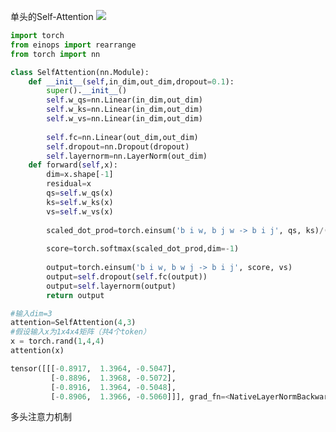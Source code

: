 单头的Self-Attention
![](https://cdn.nlark.com/yuque/0/2022/png/705461/1666626943760-0a95f571-37ca-4088-8d10-61fc03392dab.png#clientId=uc1be2018-dd84-4&crop=0&crop=0&crop=1&crop=1&errorMessage=unknown%20error&from=paste&id=ucbd560ed&margin=%5Bobject%20Object%5D&originHeight=478&originWidth=1187&originalType=url&ratio=1&rotation=0&showTitle=false&status=error&style=none&taskId=u287dd5ca-f47b-449d-93e0-9fc6b73d819&title=)
```python
import torch
from einops import rearrange
from torch import nn

class SelfAttention(nn.Module):
    def __init__(self,in_dim,out_dim,dropout=0.1):
        super().__init__()
        self.w_qs=nn.Linear(in_dim,out_dim)
        self.w_ks=nn.Linear(in_dim,out_dim)
        self.w_vs=nn.Linear(in_dim,out_dim)
        
        self.fc=nn.Linear(out_dim,out_dim)
        self.dropout=nn.Dropout(dropout)
        self.layernorm=nn.LayerNorm(out_dim)
    def forward(self,x):
        dim=x.shape[-1]
        residual=x
        qs=self.w_qs(x)
        ks=self.w_ks(x)
        vs=self.w_vs(x)
        
        scaled_dot_prod=torch.einsum('b i w, b j w -> b i j', qs, ks)/(dim ** 0.5)
        
        score=torch.softmax(scaled_dot_prod,dim=-1)
        
        output=torch.einsum('b i w, b w j -> b i j', score, vs)
        output=self.dropout(self.fc(output))
        output=self.layernorm(output)
        return output

#输入dim=3
attention=SelfAttention(4,3)
#假设输入x为1x4x4矩阵（共4个token）
x = torch.rand(1,4,4)
attention(x)
```
```python
tensor([[[-0.8917,  1.3964, -0.5047],
         [-0.8896,  1.3968, -0.5072],
         [-0.8916,  1.3964, -0.5048],
         [-0.8906,  1.3966, -0.5060]]], grad_fn=<NativeLayerNormBackward0>)
```

多头注意力机制
